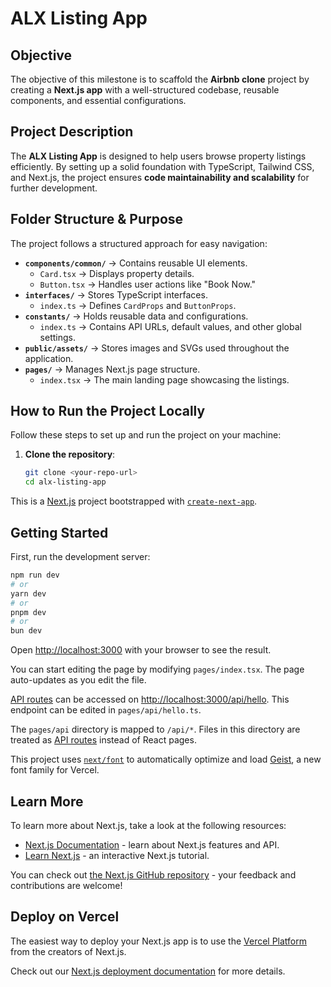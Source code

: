 # ALX Listing App

## Objective
The objective of this milestone is to scaffold the **Airbnb clone** project by creating a **Next.js app** with a well-structured codebase, reusable components, and essential configurations.

## Project Description
The **ALX Listing App** is designed to help users browse property listings efficiently. By setting up a solid foundation with TypeScript, Tailwind CSS, and Next.js, the project ensures **code maintainability and scalability** for further development.

## Folder Structure & Purpose
The project follows a structured approach for easy navigation:
- **`components/common/`** → Contains reusable UI elements.
  - `Card.tsx` → Displays property details.
  - `Button.tsx` → Handles user actions like "Book Now."
- **`interfaces/`** → Stores TypeScript interfaces.
  - `index.ts` → Defines `CardProps` and `ButtonProps`.
- **`constants/`** → Holds reusable data and configurations.
  - `index.ts` → Contains API URLs, default values, and other global settings.
- **`public/assets/`** → Stores images and SVGs used throughout the application.
- **`pages/`** → Manages Next.js page structure.
  - `index.tsx` → The main landing page showcasing the listings.

## How to Run the Project Locally
Follow these steps to set up and run the project on your machine:

1. **Clone the repository**:
   ```sh
   git clone <your-repo-url>
   cd alx-listing-app
This is a [Next.js](https://nextjs.org) project bootstrapped with [`create-next-app`](https://nextjs.org/docs/pages/api-reference/create-next-app).

## Getting Started

First, run the development server:

```bash
npm run dev
# or
yarn dev
# or
pnpm dev
# or
bun dev
```

Open [http://localhost:3000](http://localhost:3000) with your browser to see the result.

You can start editing the page by modifying `pages/index.tsx`. The page auto-updates as you edit the file.

[API routes](https://nextjs.org/docs/pages/building-your-application/routing/api-routes) can be accessed on [http://localhost:3000/api/hello](http://localhost:3000/api/hello). This endpoint can be edited in `pages/api/hello.ts`.

The `pages/api` directory is mapped to `/api/*`. Files in this directory are treated as [API routes](https://nextjs.org/docs/pages/building-your-application/routing/api-routes) instead of React pages.

This project uses [`next/font`](https://nextjs.org/docs/pages/building-your-application/optimizing/fonts) to automatically optimize and load [Geist](https://vercel.com/font), a new font family for Vercel.

## Learn More

To learn more about Next.js, take a look at the following resources:

- [Next.js Documentation](https://nextjs.org/docs) - learn about Next.js features and API.
- [Learn Next.js](https://nextjs.org/learn-pages-router) - an interactive Next.js tutorial.

You can check out [the Next.js GitHub repository](https://github.com/vercel/next.js) - your feedback and contributions are welcome!

## Deploy on Vercel

The easiest way to deploy your Next.js app is to use the [Vercel Platform](https://vercel.com/new?utm_medium=default-template&filter=next.js&utm_source=create-next-app&utm_campaign=create-next-app-readme) from the creators of Next.js.

Check out our [Next.js deployment documentation](https://nextjs.org/docs/pages/building-your-application/deploying) for more details.
